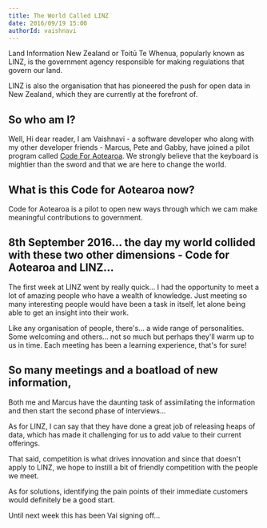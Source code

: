 ```yaml
---
title: The World Called LINZ
date: 2016/09/19 15:00
authorId: vaishnavi
---
```


Land Information New Zealand or Toitū Te Whenua, popularly known as LINZ, is the government agency responsible for making regulations that govern our land.

LINZ is also the organisation that has pioneered the push for open data in New Zealand, which they are currently at the forefront of.

## So who am I?
Well, Hi dear reader, I am Vaishnavi - a software developer who along with my other developer friends - Marcus, Pete and Gabby, have joined a pilot program called [Code For Aotearoa](http://codeforaotearoa.org). We strongly believe that the keyboard is mightier than the sword and that we are here to change the world.

## What is this Code for Aotearoa now?
Code for Aotearoa is a pilot to open new ways through which we cam make meaningful contributions to government.

## 8th September 2016... the day my world collided with these two other dimensions - Code for Aotearoa and LINZ...

The first week at LINZ went by really quick... I had the opportunity to meet a lot of amazing people who have a wealth of knowledge. Just meeting so many interesting people would have been a task in itself, let alone being able to get an insight into their work.

Like any organisation of people, there's... a wide range of personalities. Some welcoming and others... not so much but perhaps they'll warm up to us in time. Each meeting has been a learning experience, that's for sure!

## So many meetings and a boatload of new information,

Both me and Marcus have the daunting task of assimilating the information and then start the second phase of interviews...

As for LINZ, I can say that they have done a great job of releasing heaps of data, which has made it challenging for us to add value to their current offerings.

That said, competition is what drives innovation and since that doesn't apply to LINZ, we hope to instill a bit of friendly competition with the people we meet.

As for solutions, identifying the pain points of their immediate customers would definitely be a good start.

Until next week this has been Vai signing off...
